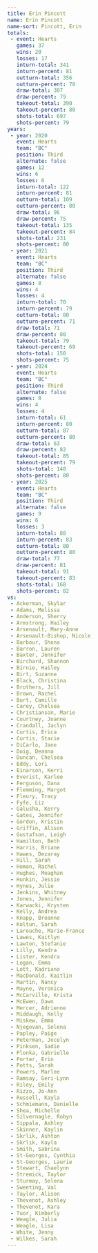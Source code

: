 ```yaml
---
title: Erin Pincott
name: Erin Pincott
name-sort: Pincott, Erin
totals:
 - event: Hearts
   games: 37
   wins: 20
   losses: 17
   inturn-total: 341
   inturn-percent: 81
   outturn-total: 356
   outturn-percent: 78
   draw-total: 307
   draw-percent: 79
   takeout-total: 390
   takeout-percent: 80
   shots-total: 697
   shots-percent: 79
years:
 - year: 2020
   event: Hearts
   team: "BC"
   position: Third
   alternate: false
   games: 12
   wins: 6
   losses: 6
   inturn-total: 122
   inturn-percent: 81
   outturn-total: 109
   outturn-percent: 80
   draw-total: 96
   draw-percent: 75
   takeout-total: 135
   takeout-percent: 84
   shots-total: 231
   shots-percent: 80
 - year: 2021
   event: Hearts
   team: "BC"
   position: Third
   alternate: false
   games: 8
   wins: 4
   losses: 4
   inturn-total: 70
   inturn-percent: 79
   outturn-total: 80
   outturn-percent: 71
   draw-total: 71
   draw-percent: 80
   takeout-total: 79
   takeout-percent: 69
   shots-total: 150
   shots-percent: 75
 - year: 2024
   event: Hearts
   team: "BC"
   position: Third
   alternate: false
   games: 8
   wins: 4
   losses: 4
   inturn-total: 61
   inturn-percent: 80
   outturn-total: 87
   outturn-percent: 80
   draw-total: 63
   draw-percent: 82
   takeout-total: 85
   takeout-percent: 79
   shots-total: 148
   shots-percent: 80
 - year: 2025
   event: Hearts
   team: "BC"
   position: Third
   alternate: false
   games: 9
   wins: 6
   losses: 3
   inturn-total: 88
   inturn-percent: 83
   outturn-total: 80
   outturn-percent: 80
   draw-total: 77
   draw-percent: 81
   takeout-total: 91
   takeout-percent: 83
   shots-total: 168
   shots-percent: 82
vs:
 - Ackerman, Skylar
 - Adams, Melissa
 - Anderson, Sherry
 - Armstrong, Hailey
 - Arsenault, Mary-Anne
 - Arsenault-Bishop, Nicole
 - Barbour, Shona
 - Barron, Lauren
 - Baxter, Jennifer
 - Birchard, Shannon
 - Birnie, Hailey
 - Birt, Suzanne
 - Black, Christina
 - Brothers, Jill
 - Brown, Rachel
 - Burt, Camille
 - Carey, Chelsea
 - Christianson, Marie
 - Courtney, Joanne
 - Crandall, Jaclyn
 - Curtis, Erica
 - Curtis, Stacie
 - DiCarlo, Jane
 - Doig, Deanna
 - Duncan, Chelsea
 - Eddy, Lori
 - Einarson, Kerri
 - Everist, Karlee
 - Ferguson, Dana
 - Flemming, Margot
 - Fleury, Tracy
 - Fyfe, Liz
 - Galusha, Kerry
 - Gates, Jennifer
 - Gordon, Kristin
 - Griffin, Alison
 - Gustafson, Leigh
 - Hamilton, Beth
 - Harris, Briane
 - Hawes, Dezaray
 - Hill, Sarah
 - Homan, Rachel
 - Hughes, Meaghan
 - Hunkin, Jessie
 - Hynes, Julie
 - Jenkins, Whitney
 - Jones, Jennifer
 - Karwacki, Krysten
 - Kelly, Andrea
 - Knapp, Breanne
 - Koltun, Sarah
 - Larouche, Marie-France
 - Lawes, Kaitlyn
 - Lawton, Stefanie
 - Lilly, Kendra
 - Lister, Kendra
 - Logan, Emma
 - Lott, Kadriana
 - MacDonald, Kaitlin
 - Martin, Nancy
 - Mayne, Veronica
 - McCarville, Krista
 - McEwen, Dawn
 - Mercer, Adrienne
 - Middaugh, Kelly
 - Miskew, Emma
 - Njegovan, Selena
 - Papley, Paige
 - Peterman, Jocelyn
 - Pinksen, Sadie
 - Plonka, Gabrielle
 - Porter, Erin
 - Potts, Sarah
 - Powers, Marlee
 - Ramsay, Geri-Lynn
 - Riley, Emily
 - Rizzo, Jo-Ann
 - Russell, Kayla
 - Schmiemann, Danielle
 - Shea, Michelle
 - Silvernagle, Robyn
 - Sippala, Ashley
 - Skinner, Kaylin
 - Skrlik, Ashton
 - Skrlik, Kayla
 - Smith, Sabrina
 - St-Georges, Cynthia
 - St-Georges, Laurie
 - Stewart, Chaelynn
 - Stremick, Taylor
 - Sturmay, Selena
 - Sweeting, Val
 - Taylor, Alison
 - Thevenot, Ashley
 - Thevenot, Kara
 - Tuor, Kimberly
 - Weagle, Julia
 - Weagle, Lisa
 - White, Jenny
 - Wilkes, Sarah
---
```

